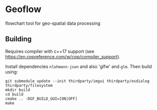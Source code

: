 # Geoflow
flowchart tool for geo-spatial data processing

## Building
Requires compiler with c++17 support  (see https://en.cppreference.com/w/cpp/compiler_support).

Install dependencies `nlohmann-json` and also 'glfw' and `glm`. Then build using:
```
git submodule update --init thirdparty/imgui thirdparty/osdialog thirdparty/filesystem
mkdir build
cd build
cmake .. -DGF_BUILD_GUI=[ON|OFF]
make
```
